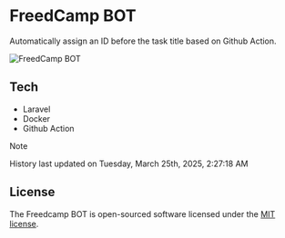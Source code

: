 # FreedCamp BOT

Automatically assign an ID before the task title based on Github Action.

![FreedCamp BOT](https://repository-images.githubusercontent.com/737932867/7d34798b-2680-471c-b089-a78a718d3d6a)

## Tech

- Laravel
- Docker
- Github Action

> [!NOTE]  
> History last updated on Tuesday, March 25th, 2025, 2:27:18 AM

## License

The Freedcamp BOT is open-sourced software licensed under the [MIT license](https://opensource.org/licenses/MIT).
